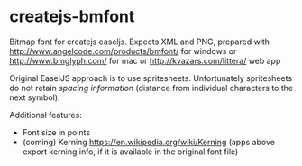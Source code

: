 # createjs-bmfont

Bitmap font for createjs easeljs. Expects XML and PNG, prepared with 
http://www.angelcode.com/products/bmfont/ for windows or http://www.bmglyph.com/ for mac or
http://kvazars.com/littera/ web app

Original EaselJS approach is to use spritesheets. Unfortunately spritesheets do not retain *spacing information*
 (distance from individual characters to the next symbol).

Additional features:
- Font size in points
- (coming) Kerning https://en.wikipedia.org/wiki/Kerning (apps above export kerning info, if it is available in the
original font file)
